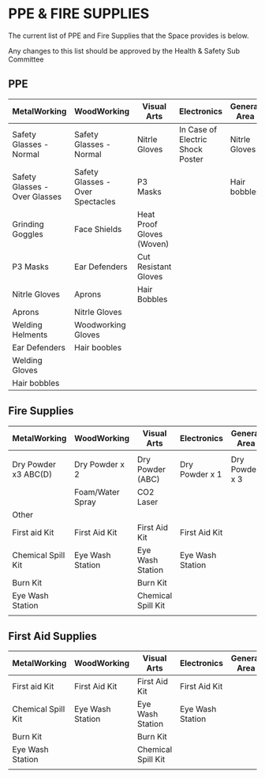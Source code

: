 # PPE & FIRE SUPPLIES

The current list of PPE and Fire Supplies that the Space provides is below. 

Any changes to this list should be approved by the Health & Safety Sub Committee 


## PPE

| MetalWorking                  | WoodWorking                      | Visual Arts               | Electronics                      | General Area  |
|-------------------------------|----------------------------------|---------------------------|----------------------------------|---------------|
| Safety Glasses - Normal       | Safety Glasses - Normal          | Nitrle Gloves             | In Case of Electric Shock Poster | Nitrle Gloves |
| Safety Glasses - Over Glasses | Safety Glasses - Over Spectacles | P3 Masks                  |                                  | Hair bobbles  |
| Grinding Goggles              | Face Shields                     | Heat Proof Gloves (Woven) |                                  |               |
| P3 Masks                      | Ear Defenders                    | Cut Resistant Gloves      |                                  |               |
| Nitrle Gloves                 | Aprons                           | Hair Bobbles              |                                  |               |
| Aprons                        | Nitrle Gloves                    |                           |                                  |               |
| Welding Helments              | Woodworking Gloves               |                           |                                  |               |
| Ear Defenders                 | Hair boobles                     |                           |                                  |               |
| Welding Gloves                |                                  |                           |                                  |               |
| Hair bobbles                  |                                  |                           |                                  |               |

## Fire Supplies

| MetalWorking         | WoodWorking      | Visual Arts        | Electronics      | General Area   |
|----------------------|------------------|--------------------|------------------|----------------|
|                      |                  |                    |                  |                |
| Dry Powder x3 ABC(D) | Dry Powder x 2   | Dry Powder (ABC)   | Dry Powder x 1   | Dry Powder x 3 |
|                      | Foam/Water Spray | CO2 Laser          |                  |                |
| Other                |                  |                    |                  |                |
| First aid Kit        | First Aid Kit    | First Aid Kit      | First Aid Kit    |                |
| Chemical Spill Kit   | Eye Wash Station | Eye Wash Station   | Eye Wash Station |                |
| Burn Kit             |                  | Burn Kit           |                  |                |
| Eye Wash Station     |                  | Chemical Spill Kit |                  |                |
|                      |                  |                    |                  |                |

## First Aid Supplies

| MetalWorking         | WoodWorking      | Visual Arts        | Electronics      | General Area   |
|----------------------|------------------|--------------------|------------------|----------------|
| First aid Kit        | First Aid Kit    | First Aid Kit      | First Aid Kit    |                |
| Chemical Spill Kit   | Eye Wash Station | Eye Wash Station   | Eye Wash Station |                |
| Burn Kit             |                  | Burn Kit           |                  |                |
| Eye Wash Station     |                  | Chemical Spill Kit |                  |                |
|                      |                  |                    |                  |                |
